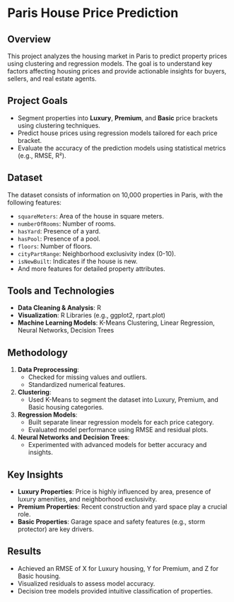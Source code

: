 # Paris House Price Prediction

## Overview
This project analyzes the housing market in Paris to predict property prices using clustering and regression models. The goal is to understand key factors affecting housing prices and provide actionable insights for buyers, sellers, and real estate agents.

## Project Goals
- Segment properties into **Luxury**, **Premium**, and **Basic** price brackets using clustering techniques.
- Predict house prices using regression models tailored for each price bracket.
- Evaluate the accuracy of the prediction models using statistical metrics (e.g., RMSE, R²).

## Dataset
The dataset consists of information on 10,000 properties in Paris, with the following features:
- `squareMeters`: Area of the house in square meters.
- `numberOfRooms`: Number of rooms.
- `hasYard`: Presence of a yard.
- `hasPool`: Presence of a pool.
- `floors`: Number of floors.
- `cityPartRange`: Neighborhood exclusivity index (0-10).
- `isNewBuilt`: Indicates if the house is new.
- And more features for detailed property attributes.

## Tools and Technologies
- **Data Cleaning & Analysis**: R
- **Visualization**: R Libraries (e.g., ggplot2, rpart.plot)
- **Machine Learning Models**: K-Means Clustering, Linear Regression, Neural Networks, Decision Trees


## Methodology
1. **Data Preprocessing**:
   - Checked for missing values and outliers.
   - Standardized numerical features.
2. **Clustering**:
   - Used K-Means to segment the dataset into Luxury, Premium, and Basic housing categories.
3. **Regression Models**:
   - Built separate linear regression models for each price category.
   - Evaluated model performance using RMSE and residual plots.
4. **Neural Networks and Decision Trees**:
   - Experimented with advanced models for better accuracy and insights.

## Key Insights
- **Luxury Properties**: Price is highly influenced by area, presence of luxury amenities, and neighborhood exclusivity.
- **Premium Properties**: Recent construction and yard space play a crucial role.
- **Basic Properties**: Garage space and safety features (e.g., storm protector) are key drivers.

## Results
- Achieved an RMSE of X for Luxury housing, Y for Premium, and Z for Basic housing.
- Visualized residuals to assess model accuracy.
- Decision tree models provided intuitive classification of properties.


